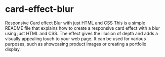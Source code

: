# card-effect-blur
Responsive Card effect Blur with just HTML and CSS 
This is a simple README file that explains how to create a responsive card effect with a blur using just HTML and CSS. The effect gives the illusion of depth and adds a visually appealing touch to your web page. It can be used for various purposes, such as showcasing product images or creating a portfolio display.
